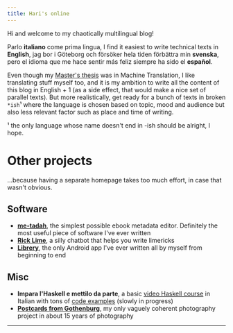 ```yaml
---
title: Hari's online
---
```


Hi and welcome to my chaotically multilingual blog! 

Parlo __italiano__ come prima lingua, I find it easiest to write technical texts in __English__, jag bor i Göteborg och försöker hela tiden förbättra min __svenska__, pero el idioma que me hace sentir más feliz siempre ha sido el __español__. 

Even though my [Master's thesis](https://github.com/harisont/concept-alignment) was in Machine Translation, I like translating stuff myself too, and it is my ambition to write all the content of this blog in English + 1 (as a side effect, that would make a nice set of parallel texts). But more realistically, get ready for a bunch of texts in broken `*ish`¹ where the language is chosen based on topic, mood and audience but also less relevant factor such as place and time of writing.

¹ the only language whose name doesn't end in -ish should be alright, I hope.

# Other projects
...because having a separate homepage takes too much effort, in case that wasn't obvious.

## Software
- [__me-tadah__](https://github.com/harisont/me-tadah), the simplest possible ebook metadata editor. Definitely the most useful piece of software I've ever written
- [__Rick Lime__](https://github.com/harisont/rick-lime), a silly chatbot that helps you write limericks
- [__Librery__](https://github.com/harisont/Librery), the only Android app I've ever written all by myself from beginning to end

## Misc
- __Impara l'Haskell e mettilo da parte__, a basic [video Haskell course](https://www.youtube.com/channel/UC6fKcYGimkXYd-N5ryesKqw) in Italian with tons of [code examples](https://github.com/harisont/imparalhaskell) (slowly in progress)
- [__Postcards from Gothenburg__](https://harisont.github.io/postcards-from-gothenburg/), my only vaguely coherent photography project in about 15 years of photography

---